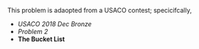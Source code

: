 This problem is adaopted from a USACO contest; specicifcally,
 - *USACO 2018 Dec Bronze*
 - *Problem 2*
 - **The Bucket List**
